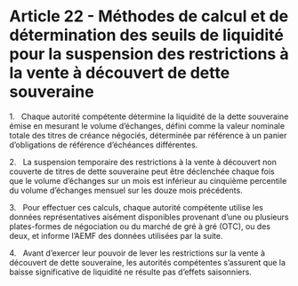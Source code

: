 # Article 22 - Méthodes de calcul et de détermination des seuils de liquidité pour la suspension des restrictions à la vente à découvert de dette souveraine


1.   Chaque autorité compétente détermine la liquidité de la dette souveraine émise en mesurant le volume d’échanges, défini comme la valeur nominale totale des titres de créance négociés, déterminée par référence à un panier d’obligations de référence d’échéances différentes.

2.   La suspension temporaire des restrictions à la vente à découvert non couverte de titres de dette souveraine peut être déclenchée chaque fois que le volume d’échanges sur un mois est inférieur au cinquième percentile du volume d’échanges mensuel sur les douze mois précédents.

3.   Pour effectuer ces calculs, chaque autorité compétente utilise les données représentatives aisément disponibles provenant d’une ou plusieurs plates-formes de négociation ou du marché de gré à gré (OTC), ou des deux, et informe l’AEMF des données utilisées par la suite.

4.   Avant d’exercer leur pouvoir de lever les restrictions sur la vente à découvert de dette souveraine, les autorités compétentes s’assurent que la baisse significative de liquidité ne résulte pas d’effets saisonniers.
